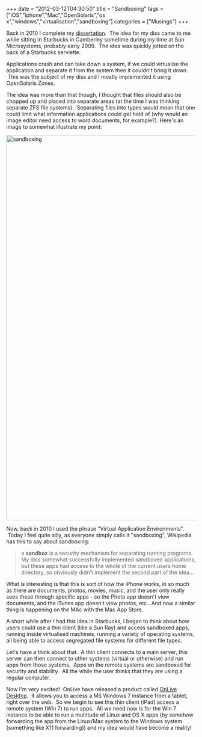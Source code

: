 +++
date = "2012-03-12T04:30:50"
title = "Sandboxing"
tags = ["iOS","iphone","Mac","OpenSolaris","os x","windows","virtualisation","sandboxing"]
categories = ["Musings"]
+++

Back in 2010 I complete my [dissertation][1].  The idea for my diss came to me while sitting in Starbucks in Camberley sometime during my time at Sun Microsystems, probably early 2009.  The idea was quickly jotted on the back of a Starbucks serviette. 
 
Applications crash and can take down a system, if we could virtualise the application and separate it from the system then it couldn't bring it down.  This was the subject of my diss and I mostly implemented it using OpenSolaris Zones. 
 
The idea was more than that though, I thought that files should also be chopped up and placed into separate areas (at the time I was thinking separate ZFS file systems).  Separating files into types would mean that one could limit what information applications could get hold of (why would an image editor need access to word documents, for example?). 
Here's an image to somewhat illustrate my point: 
 
[<img src="http://hashbang0.com/wp-content/uploads/2012/03/sandboxing-742x1024.png" width="742" height="1024" class="aligncenter size-large wp-image-1357" title="sandboxing" />][2] 
 
Now, back in 2010 I used the phrase "Virtual Application Environments".  Today I feel quite silly, as everyone simply calls it "sandboxing", Wikipedia has this to say about sandboxing: 
> a **sandbox** is a security mechanism for separating running programs. 
My diss somewhat successfully implemented sandboxed applications, but these apps had access to the whole of the current users home directory, so obviously didn't implement the second part of the idea... 
 
What is interesting is that this is sort of how the iPhone works, in so much as there are documents, photos, movies, music, and the user only really sees these through specific apps - so the Photo app doesn't view documents, and the iTunes app doesn't view photos, etc...And now a similar thing is happening on the MAc with the Mac App Store. 
 
A short while after I had this idea in Starbucks, I began to think about how users could use a thin client (like a Sun Ray) and access sandboxed apps, running inside virtualised machines, running a variety of operating systems, all being able to access segregated file systems for different file types. 
 
Let's have a think about that.  A thin client connects to a main server, this server can then connect to other systems (virtual or otherwise) and run apps from those systems.  Apps on the remote systems are sandboxed for security and stability.  All the while the user thinks that they are using a regular computer. 
 
Now I'm very excited!  OnLive have released a product called [OnLive Desktop][3].  It allows you to access a MS Windows 7 instance from a tablet, right over the web.  So we begin to see this thin client (iPad) access a remote system (Win 7) to run apps.  All we need now is for the Win 7 instance to be able to run a multitude of Linux and OS X apps (by somehow forwarding the app from the Linux/Mac system to the Windows system (something like X11 forwarding)) and my idea would have become a reality!

  [1]: http://hashbang0.com/2010/05/31/dissertation-is-over/ "Dissertation is over…"
  [2]: http://hashbang0.com/wp-content/uploads/2012/03/sandboxing.png
  [3]: http://desktop.onlive.com/
